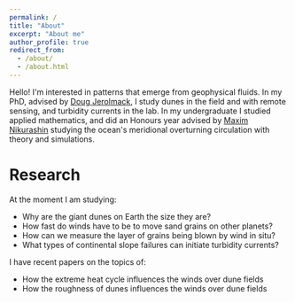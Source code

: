 ```yaml
---
permalink: /
title: "About"
excerpt: "About me"
author_profile: true
redirect_from: 
  - /about/
  - /about.html
---
```


Hello! I'm interested in patterns that emerge from geophysical fluids. In my PhD, advised by [Doug Jerolmack](https://scholar.google.com/citations?user=nwGbdXUAAAAJ&hl=en&oi=ao), I study dunes in the field and with remote sensing, and turbidity currents in the lab. In my undergraduate I studied applied mathematics, and did an Honours year advised by [Maxim Nikurashin](https://scholar.google.com/citations?user=xkTRzuUAAAAJ&hl=en&oi=ao) studying the ocean's meridional overturning circulation with theory and simulations.

Research
=======

At the moment I am studying:
* Why are the giant dunes on Earth the size they are?
* How fast do winds have to be to move sand grains on other planets?
* How can we measure the layer of grains being blown by wind in situ?
* What types of continental slope failures can initiate turbidity currents?

I have recent papers on the topics of:
* How the extreme heat cycle influences the winds over dune fields
* How the roughness of dunes influences the winds over dune fields

